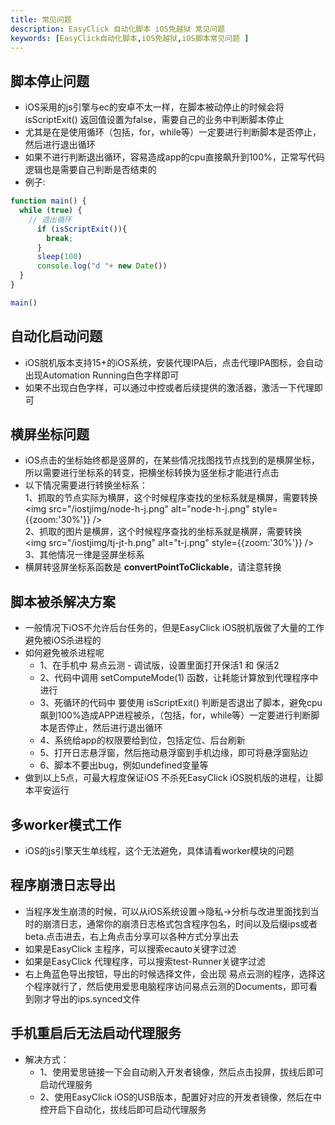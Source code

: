 ```yaml
---
title: 常见问题 
description: EasyClick 自动化脚本 iOS免越狱 常见问题 
keywords: [EasyClick自动化脚本,iOS免越狱,iOS脚本常见问题 ]
---
```


## 脚本停止问题

- iOS采用的js引擎与ec的安卓不太一样，在脚本被动停止的时候会将 isScriptExit() 返回值设置为false，需要自己的业务中判断脚本停止
- 尤其是在是使用循环（包括，for，while等）一定要进行判断脚本是否停止，然后进行退出循环
- 如果不进行判断退出循环，容易造成app的cpu直接飙升到100%，正常写代码逻辑也是需要自己判断是否结束的
- 例子:<br/>

```javascript
function main() {
  while (true) {
    // 退出循环
      if (isScriptExit()){
        break;
      }
      sleep(100)
      console.log("d "+ new Date())
  }
}

main()
```

## 自动化启动问题

- iOS脱机版本支持15+的iOS系统，安装代理IPA后，点击代理IPA图标，会自动出现Automation Running白色字样即可
- 如果不出现白色字样，可以通过中控或者后续提供的激活器，激活一下代理即可

## 横屏坐标问题

- iOS点击的坐标始终都是竖屏的，在某些情况找图找节点找到的是横屏坐标，所以需要进行坐标系的转变，把横坐标转换为竖坐标才能进行点击
- 以下情况需要进行转换坐标系：
  <br/>
  1、抓取的节点实际为横屏，这个时候程序查找的坐标系就是横屏，需要转换<br/>
  <img src="/iostjimg/node-h-j.png" alt="node-h-j.png" style={{zoom:'30%'}} /><br/>
  2、抓取的图片是横屏，这个时候程序查找的坐标系就是横屏，需要转换<br/>
  <img src="/iostjimg/tj-jt-h.png" alt="t-j.png" style={{zoom:'30%'}} /><br/>
  3、其他情况一律是竖屏坐标系
- 横屏转竖屏坐标系函数是 **convertPointToClickable**，请注意转换

## 脚本被杀解决方案
- 一般情况下iOS不允许后台任务的，但是EasyClick iOS脱机版做了大量的工作避免被iOS杀进程的
- 如何避免被杀进程呢
  - 1、在手机中 易点云测 - 调试版，设置里面打开保活1 和 保活2
  - 2、代码中调用 setComputeMode(1) 函数，让耗能计算放到代理程序中进行
  - 3、死循环的代码中 要使用  isScriptExit() 判断是否退出了脚本，避免cpu飙到100%造成APP进程被杀，（包括，for，while等）一定要进行判断脚本是否停止，然后进行退出循环
  - 4、系统给app的权限要给到位，包括定位、后台刷新
  - 5、打开日志悬浮窗，然后拖动悬浮窗到手机边缘，即可将悬浮窗贴边
  - 6、脚本不要出bug，例如undefined变量等
- 做到以上5点，可最大程度保证iOS 不杀死EasyClick iOS脱机版的进程，让脚本平安运行

## 多worker模式工作
- iOS的js引擎天生单线程，这个无法避免，具体请看worker模块的问题

## 程序崩溃日志导出
- 当程序发生崩溃的时候，可以从iOS系统设置->隐私->分析与改进里面找到当时的崩溃日志，通常你的崩溃日志格式包含程序包名，时间以及后缀ips或者beta.点击进去，右上角点击分享可以各种方式分享出去
- 如果是EasyClick 主程序，可以搜索ecauto关键字过滤
- 如果是EasyClick 代理程序，可以搜索test-Runner关键字过滤
- 右上角蓝色导出按钮，导出的时候选择文件，会出现 易点云测的程序，选择这个程序就行了，然后使用爱思电脑程序访问易点云测的Documents，即可看到刚才导出的ips.synced文件

## 手机重启后无法启动代理服务
- 解决方式：
  - 1、使用爱思链接一下会自动刷入开发者镜像，然后点击投屏，拔线后即可启动代理服务
  - 2、使用EasyClick iOS的USB版本，配置好对应的开发者镜像，然后在中控开启下自动化，拔线后即可启动代理服务
